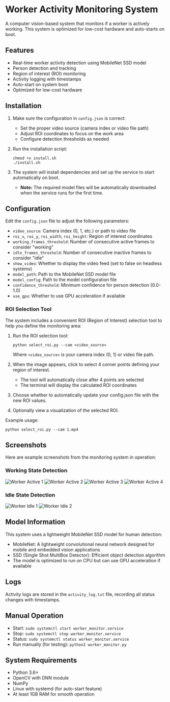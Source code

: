 # Worker Activity Monitoring System

A computer vision-based system that monitors if a worker is actively working. This system is optimized for low-cost hardware and auto-starts on boot.

## Features

- Real-time worker activity detection using MobileNet SSD model
- Person detection and tracking
- Region of interest (ROI) monitoring
- Activity logging with timestamps
- Auto-start on system boot
- Optimized for low-cost hardware

## Installation

1. Make sure the configuration in `config.json` is correct:
   - Set the proper video source (camera index or video file path)
   - Adjust ROI coordinates to focus on the work area
   - Configure detection thresholds as needed

2. Run the installation script:
   ```
   chmod +x install.sh
   ./install.sh
   ```

3. The system will install dependencies and set up the service to start automatically on boot.
   - **Note:** The required model files will be automatically downloaded when the service runs for the first time.

## Configuration

Edit the `config.json` file to adjust the following parameters:

- `video_source`: Camera index (0, 1, etc.) or path to video file
- `roi_x`, `roi_y`, `roi_width`, `roi_height`: Region of interest coordinates
- `working_frames_threshold`: Number of consecutive active frames to consider "working"
- `idle_frames_threshold`: Number of consecutive inactive frames to consider "idle"
- `show_video`: Whether to display the video feed (set to false on headless systems)
- `model_path`: Path to the MobileNet SSD model file
- `model_config`: Path to the model configuration file
- `confidence_threshold`: Minimum confidence for person detection (0.0-1.0)
- `use_gpu`: Whether to use GPU acceleration if available

### ROI Selection Tool

The system includes a convenient ROI (Region of Interest) selection tool to help you define the monitoring area:

1. Run the ROI selection tool:
   ```
   python select_roi.py --cam <video_source>
   ```
   Where `<video_source>` is your camera index (0, 1) or video file path.

2. When the image appears, click to select 4 corner points defining your region of interest.
   - The tool will automatically close after 4 points are selected
   - The terminal will display the calculated ROI coordinates

3. Choose whether to automatically update your config.json file with the new ROI values.

4. Optionally view a visualization of the selected ROI.

Example usage:
```
python select_roi.py --cam 1.mp4
```

## Screenshots

Here are example screenshots from the monitoring system in operation:

### Working State Detection
![Worker Active 1](screenshots/worker_active_1.png)
![Worker Active 2](screenshots/worker_active_2.png)
![Worker Active 3](screenshots/worker_active_3.png)
![Worker Active 4](screenshots/worker_active_4.png)

### Idle State Detection
![Worker Idle 1](screenshots/worker_idle_5.png)
![Worker Idle 2](screenshots/worker_idle_6.png)


## Model Information

This system uses a lightweight MobileNet SSD model for human detection:
- MobileNet: A lightweight convolutional neural network designed for mobile and embedded vision applications
- SSD (Single Shot MultiBox Detector): Efficient object detection algorithm
- The model is optimized to run on CPU but can use GPU acceleration if available

## Logs

Activity logs are stored in the `activity_log.txt` file, recording all status changes with timestamps.

## Manual Operation

- Start: `sudo systemctl start worker_monitor.service`
- Stop: `sudo systemctl stop worker_monitor.service`
- Status: `sudo systemctl status worker_monitor.service`
- Run manually (for testing): `python3 worker_monitor.py`

## System Requirements

- Python 3.6+
- OpenCV with DNN module
- NumPy
- Linux with systemd (for auto-start feature)
- At least 1GB RAM for smooth operation
